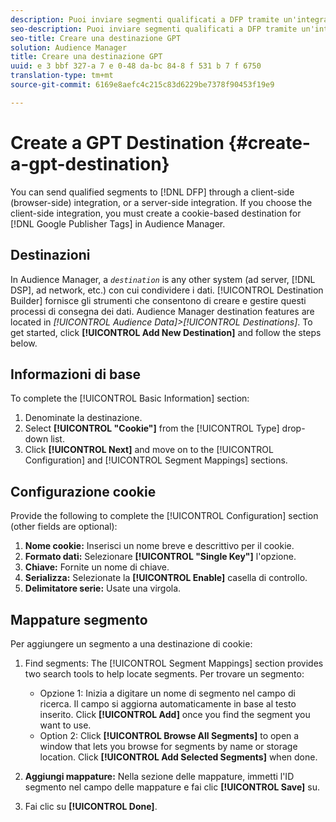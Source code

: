```yaml
---
description: Puoi inviare segmenti qualificati a DFP tramite un'integrazione lato client (lato client) o un'integrazione sul lato server. Se scegliete l'integrazione lato client, dovete creare una destinazione basata su cookie per i tag Google Publisher in Audience Manager.
seo-description: Puoi inviare segmenti qualificati a DFP tramite un'integrazione lato client (lato client) o un'integrazione sul lato server. Se scegliete l'integrazione lato client, dovete creare una destinazione basata su cookie per i tag Google Publisher in Audience Manager.
seo-title: Creare una destinazione GPT
solution: Audience Manager
title: Creare una destinazione GPT
uuid: e 3 bbf 327-a 7 e 0-48 da-bc 84-8 f 531 b 7 f 6750
translation-type: tm+mt
source-git-commit: 6169e8aefc4c215c83d6229be7378f90453f19e9

---
```



# Create a GPT Destination {#create-a-gpt-destination}

You can send qualified segments to [!DNL DFP] through a client-side (browser-side) integration, or a server-side integration. If you choose the client-side integration, you must create a cookie-based destination for [!DNL Google Publisher Tags] in Audience Manager.

## Destinazioni

In Audience Manager, a *`destination`* is any other system (ad server, [!DNL DSP], ad network, etc.) con cui condividere i dati. [!UICONTROL Destination Builder] fornisce gli strumenti che consentono di creare e gestire questi processi di consegna dei dati. Audience Manager destination features are located in *[!UICONTROL Audience Data]&gt;[!UICONTROL Destinations]*. To get started, click **[!UICONTROL Add New Destination]** and follow the steps below.

## Informazioni di base

To complete the [!UICONTROL Basic Information] section:

1. Denominate la destinazione.
1. Select **[!UICONTROL "Cookie"]** from the [!UICONTROL Type] drop-down list.
1. Click **[!UICONTROL Next]** and move on to the [!UICONTROL Configuration] and [!UICONTROL Segment Mappings] sections.

## Configurazione cookie

Provide the following to complete the [!UICONTROL Configuration] section (other fields are optional):

1. **Nome cookie:** Inserisci un nome breve e descrittivo per il cookie.
1. **Formato dati:** Selezionare **[!UICONTROL "Single Key"]** l'opzione.
1. **Chiave:** Fornite un nome di chiave.
1. **Serializza:** Selezionate la **[!UICONTROL Enable]** casella di controllo.
1. **Delimitatore serie:** Usate una virgola.

## Mappature segmento

Per aggiungere un segmento a una destinazione di cookie:

1. Find segments: The [!UICONTROL Segment Mappings] section provides two search tools to help locate segments. Per trovare un segmento:

   * Opzione 1: Inizia a digitare un nome di segmento nel campo di ricerca. Il campo si aggiorna automaticamente in base al testo inserito. Click **[!UICONTROL Add]** once you find the segment you want to use.
   * Option 2: Click **[!UICONTROL Browse All Segments]** to open a window that lets you browse for segments by name or storage location. Click **[!UICONTROL Add Selected Segments]** when done.

1. **Aggiungi mappature:** Nella sezione delle mappature, immetti l'ID segmento nel campo delle mappature e fai clic **[!UICONTROL Save]** su.

1. Fai clic su **[!UICONTROL Done]**.